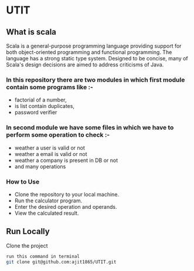 # UTIT 


## What is scala

Scala is a general-purpose programming language providing support for both object-oriented programming and functional programming. The language has a strong static type system. Designed to be concise, many of Scala's design decisions are aimed to address criticisms of Java.

### In this repository there are two modules in which first module contain some programs like :-
 - factorial of a number,
- is list contain duplicates, 
- password verifier

### In second module we have some files in which we have to perform some operation to check :-
- weather a user is valid or not
- weather a email is valid or not
- weather a company is present in DB or not 
- and many operations

### How to Use
- Clone the repository to your local machine.
- Run the calculator program.
- Enter the desired operation and operands.
- View the calculated result.


## Run Locally

Clone the project

```bash
run this command in terminal
git clone git@github.com:ajit1865/UTIT.git

```

